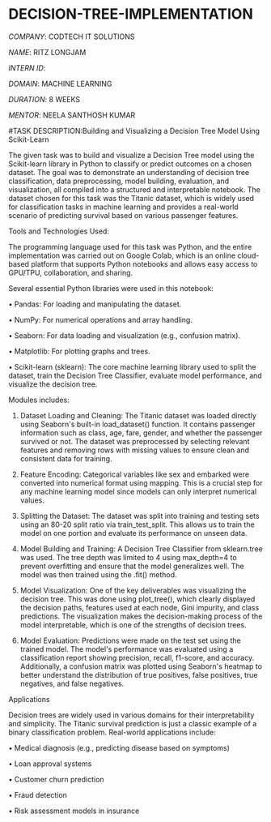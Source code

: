 # DECISION-TREE-IMPLEMENTATION

*COMPANY*: CODTECH IT SOLUTIONS

*NAME*: RITZ LONGJAM

*INTERN ID*: 

*DOMAIN*: MACHINE LEARNING

*DURATION*: 8 WEEKS

*MENTOR*: NEELA SANTHOSH KUMAR

#TASK DESCRIPTION:Building and Visualizing a Decision Tree Model Using Scikit-Learn

The given task was to build and visualize a Decision Tree model using the Scikit-learn library in Python to classify or predict outcomes on a chosen dataset. The goal was to demonstrate an understanding of decision tree classification, data preprocessing, model building, evaluation, and visualization, all compiled into a structured and interpretable notebook. The dataset chosen for this task was the Titanic dataset, which is widely used for classification tasks in machine learning and provides a real-world scenario of predicting survival based on various passenger features.

Tools and Technologies Used:

The programming language used for this task was Python, and the entire implementation was carried out on Google Colab, which is an online cloud-based platform that supports Python notebooks and allows easy access to GPU/TPU, collaboration, and sharing.

Several essential Python libraries were used in this notebook:

•	Pandas: For loading and manipulating the dataset.

•	NumPy: For numerical operations and array handling.

•	Seaborn: For data loading and visualization (e.g., confusion matrix).

•	Matplotlib: For plotting graphs and trees.

•	Scikit-learn (sklearn): The core machine learning library used to split the dataset, train the Decision Tree Classifier, evaluate model performance, and visualize the decision tree.

Modules includes:

1.	Dataset Loading and Cleaning:
The Titanic dataset was loaded directly using Seaborn's built-in load_dataset() function. It contains passenger information such as class, age, fare, gender, and whether the passenger survived or not. The dataset was preprocessed by selecting relevant features and removing rows with missing values to ensure clean and consistent data for training.

3.	Feature Encoding:
Categorical variables like sex and embarked were converted into numerical format using mapping. This is a crucial step for any machine learning model since models can only interpret numerical values.

5.	Splitting the Dataset:
The dataset was split into training and testing sets using an 80-20 split ratio via train_test_split. This allows us to train the model on one portion and evaluate its performance on unseen data.

7.	Model Building and Training:
A Decision Tree Classifier from sklearn.tree was used. The tree depth was limited to 4 using max_depth=4 to prevent overfitting and ensure that the model generalizes well. The model was then trained using the .fit() method.

9.	Model Visualization:
One of the key deliverables was visualizing the decision tree. This was done using plot_tree(), which clearly displayed the decision paths, features used at each node, Gini impurity, and class predictions. The visualization makes the decision-making process of the model interpretable, which is one of the strengths of decision trees.

11.	Model Evaluation:
Predictions were made on the test set using the trained model. The model's performance was evaluated using a classification report showing precision, recall, f1-score, and accuracy. Additionally, a confusion matrix was plotted using Seaborn's heatmap to better understand the distribution of true positives, false positives, true negatives, and false negatives.

Applications

Decision trees are widely used in various domains for their interpretability and simplicity. The Titanic survival prediction is just a classic example of a binary classification problem. Real-world applications include:

•	Medical diagnosis (e.g., predicting disease based on symptoms)

•	Loan approval systems

•	Customer churn prediction

•	Fraud detection

•	Risk assessment models in insurance



